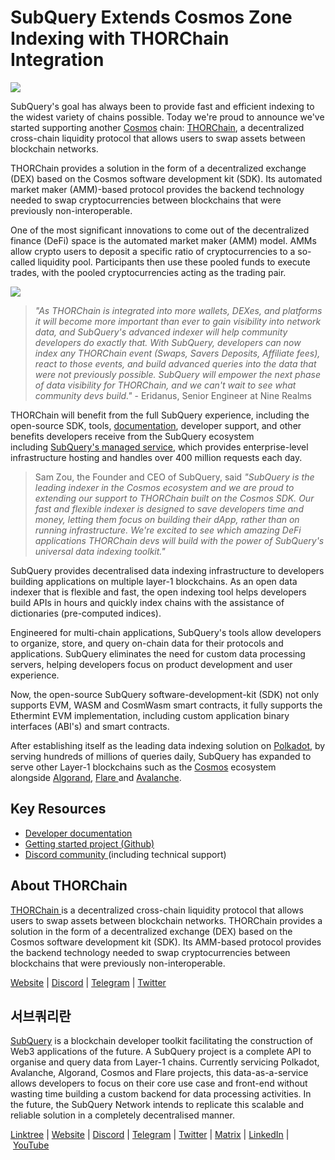 # SubQuery Extends Cosmos Zone Indexing with THORChain Integration

![](https://miro.medium.com/max/1400/0*DZk2eFd5DjfVsmFX)

SubQuery's goal has always been to provide fast and efficient indexing to the widest variety of chains possible. Today we're proud to announce we've started supporting another [Cosmos](https://cosmos.network/) chain: [THORChain](https://thorchain.org/), a decentralized cross-chain liquidity protocol that allows users to swap assets between blockchain networks.

THORChain provides a solution in the form of a decentralized exchange (DEX) based on the Cosmos software development kit (SDK). Its automated market maker (AMM)-based protocol provides the backend technology needed to swap cryptocurrencies between blockchains that were previously non-interoperable.

One of the most significant innovations to come out of the decentralized finance (DeFi) space is the automated market maker (AMM) model. AMMs allow crypto users to deposit a specific ratio of cryptocurrencies to a so-called liquidity pool. Participants then use these pooled funds to execute trades, with the pooled cryptocurrencies acting as the trading pair.

![](https://miro.medium.com/max/1400/0*QrM6JmD4unZShHPE)

> _"As THORChain is integrated into more wallets, DEXes, and platforms it will become more important than ever to gain visibility into network data, and SubQuery's advanced indexer will help community developers do exactly that. With SubQuery, developers can now index any THORChain event (Swaps, Savers Deposits, Affiliate fees), react to those events, and build advanced queries into the data that were not previously possible. SubQuery will empower the next phase of data visibility for THORChain, and we can't wait to see what community devs build."_ - Eridanus, Senior Engineer at Nine Realms

THORChain will benefit from the full SubQuery experience, including the open-source SDK, tools, [documentation](https://academy.subquery.network/quickstart/quickstart_chains/cosmos.html), developer support, and other benefits developers receive from the SubQuery ecosystem including [SubQuery's managed service](https://subquery.network/managedservices), which provides enterprise-level infrastructure hosting and handles over 400 million requests each day.

> Sam Zou, the Founder and CEO of SubQuery, said _"SubQuery is the leading indexer in the Cosmos ecosystem and we are proud to extending our support to THORChain built on the Cosmos SDK. Our fast and flexible indexer is designed to save developers time and money, letting them focus on building their dApp, rather than on running infrastructure. We're excited to see which amazing DeFi applications THORChain devs will build with the power of SubQuery's universal data indexing toolkit."_

SubQuery provides decentralised data indexing infrastructure to developers building applications on multiple layer-1 blockchains. As an open data indexer that is flexible and fast, the open indexing tool helps developers build APIs in hours and quickly index chains with the assistance of dictionaries (pre-computed indices).

Engineered for multi-chain applications, SubQuery's tools allow developers to organize, store, and query on-chain data for their protocols and applications. SubQuery eliminates the need for custom data processing servers, helping developers focus on product development and user experience.

Now, the open-source SubQuery software-development-kit (SDK) not only supports EVM, WASM and CosmWasm smart contracts, it fully supports the Ethermint EVM implementation, including custom application binary interfaces (ABI's) and smart contracts.

After establishing itself as the leading data indexing solution on [Polkadot](https://polkadot.network/), by serving hundreds of millions of queries daily, SubQuery has expanded to serve other Layer-1 blockchains such as the [Cosmos](./20220909-cosmoshub.md) ecosystem alongside [Algorand](./20220713-algorand.md), [Flare ](./20221202-flare.md)and [Avalanche](./20220321-avalache.md).

## Key Resources

- [Developer documentation](https://academy.subquery.network/quickstart/quickstart_chains/cosmos-thorchain.html)
- [Getting started project (Github)](https://github.com/subquery/cosmos-subql-starter/tree/main/Thorchain/thorchain-starter)
- [Discord community ](https://discord.com/invite/subquery)(including technical support)

## About THORChain

[THORChain ](https://thorchain.org/)is a decentralized cross-chain liquidity protocol that allows users to swap assets between blockchain networks. THORChain provides a solution in the form of a decentralized exchange (DEX) based on the Cosmos software development kit (SDK). Its AMM-based protocol provides the backend technology needed to swap cryptocurrencies between blockchains that were previously non-interoperable.

[Website](https://thorchain.org/) | [Discord](https://discord.com/invite/KjPVnGy5jR) | [Telegram](https://t.me/thorchain_org) | [Twitter](https://twitter.com/thorchain)

## 서브쿼리란

[SubQuery](https://subquery.network/) is a blockchain developer toolkit facilitating the construction of Web3 applications of the future. A SubQuery project is a complete API to organise and query data from Layer-1 chains. Currently servicing Polkadot, Avalanche, Algorand, Cosmos and Flare projects, this data-as-a-service allows developers to focus on their core use case and front-end without wasting time building a custom backend for data processing activities. In the future, the SubQuery Network intends to replicate this scalable and reliable solution in a completely decentralised manner.

​​[Linktree](https://linktr.ee/subquerynetwork) | [Website](https://subquery.network/) | [Discord](https://discord.com/invite/subquery) | [Telegram](https://t.me/subquerynetwork) | [Twitter](https://twitter.com/subquerynetwork) | [Matrix](https://matrix.to/#/#subquery:matrix.org) | [LinkedIn](https://www.linkedin.com/company/subquery) | [YouTube](https://www.youtube.com/c/SubQueryNetwork)
